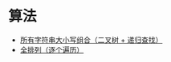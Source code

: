 # 算法

- [所有字符串大小写组合（二叉树 + 递归查找）](mypost/base/democode/20181002-字符串的所有大小写组合.js)
- [全排列（逐个遍历）](mypost/base/democode/20181003-字符串全排列.js)
